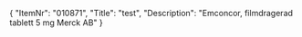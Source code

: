 {
  "ItemNr": "010871",
  "Title": "test",
  "Description": "Emconcor, filmdragerad tablett 5 mg Merck AB"
}